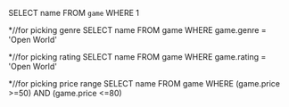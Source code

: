 SELECT name FROM `game` WHERE 1

*//for picking genre
SELECT name FROM game
WHERE game.genre = 'Open World'

*//for picking rating
SELECT name FROM game
WHERE game.rating = 'Open World'

*//for picking price range
SELECT name FROM game
WHERE (game.price >=50)
AND (game.price <=80)


